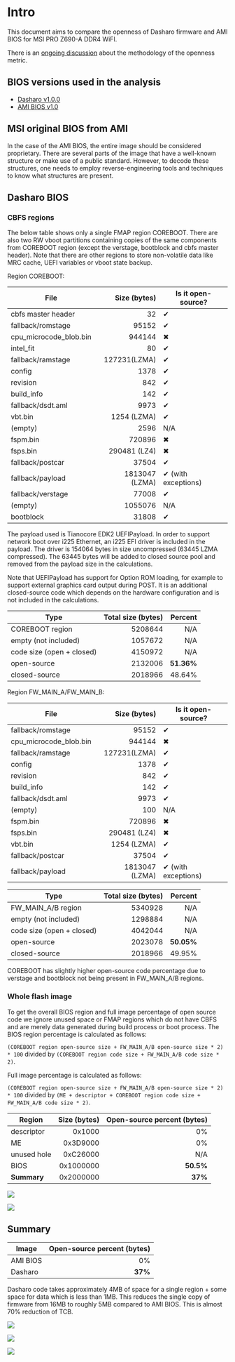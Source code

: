 # Intro

This document aims to compare the openness of Dasharo firmware and AMI BIOS for
MSI PRO Z690-A DDR4 WiFI.

There is an
[ongoing discussion](https://github.com/Dasharo/dasharo-issues/issues/43)
about the methodology of the openness metric.

## BIOS versions used in the analysis

* [Dasharo v1.0.0](https://3mdeb.com/open-source-firmware/Dasharo/msi_ms7d25/v1.0.0/msi_ms7d25_v1.0.0.rom)
* [AMI BIOS v1.0](https://download.msi.com/bos_exe/mb/7D25v10.zip)

## MSI original BIOS from AMI

In the case of the AMI BIOS, the entire image should be considered
proprietary. There are several parts of the image that have a well-known
structure or make use of a public standard. However, to decode these structures,
one needs to employ reverse-engineering tools and techniques to know what
structures are present.

## Dasharo BIOS

### CBFS regions

The below table shows only a single FMAP region COREBOOT. There are also two RW
vboot partitions containing copies of the same components from COREBOOT region
(except the verstage, bootblock and cbfs master header). Note that there are
other regions to store non-volatile data like MRC cache, UEFI variables or
vboot state backup.

Region COREBOOT:

| File                   | Size (bytes)   | Is it open-source?         |
| ---                    | ---:           | ---                        |
| cbfs master header     | 32             | &#10004;                   |
| fallback/romstage      | 95152          | &#10004;                   |
| cpu_microcode_blob.bin | 944144         | &#10006;                   |
| intel_fit              | 80             | &#10004;                   |
| fallback/ramstage      | 127231(LZMA)   | &#10004;                   |
| config                 | 1378           | &#10004;                   |
| revision               | 842            | &#10004;                   |
| build_info             | 142            | &#10004;                   |
| fallback/dsdt.aml      | 9973           | &#10004;                   |
| vbt.bin                | 1254 (LZMA)    | &#10004;                   |
| (empty)                | 2596           | N/A                        |
| fspm.bin               | 720896         | &#10006;                   |
| fsps.bin               | 290481 (LZ4)   | &#10006;                   |
| fallback/postcar       | 37504          | &#10004;                   |
| fallback/payload       | 1813047 (LZMA) | &#10004; (with exceptions) |
| fallback/verstage      | 77008          | &#10004;                   |
| (empty)                | 1055076        | N/A                        |
| bootblock              | 31808          | &#10004;                   |

The payload used is Tianocore EDK2 UEFIPayload. In order to support network
boot over i225 Ethernet, an i225 EFI driver is included in the payload. The
driver is 154064 bytes in size uncompressed (63445 LZMA compressed). The 63445
bytes will be added to closed source pool and removed from the payload size in
the calculations.

Note that UEFIPayload has support for Option ROM loading, for example to
support external graphics card output during POST. It is an additional
closed-source code which depends on the hardware configuration and is not
included in the calculations.

| Type                      | Total size (bytes) | Percent    |
| ---                       | ---:               | ---:       |
| COREBOOT region           | 5208644            | N/A        |
| empty (not included)      | 1057672            | N/A        |
| code size (open + closed) | 4150972            | N/A        |
| open-source               | 2132006            | **51.36%** |
| closed-source             | 2018966            | 48.64%     |

Region FW_MAIN_A/FW_MAIN_B:

| File                   | Size (bytes)   | Is it open-source?         |
| ---                    | ---:           | ---                        |
| fallback/romstage      | 95152          | &#10004;                   |
| cpu_microcode_blob.bin | 944144         | &#10006;                   |
| fallback/ramstage      | 127231(LZMA)   | &#10004;                   |
| config                 | 1378           | &#10004;                   |
| revision               | 842            | &#10004;                   |
| build_info             | 142            | &#10004;                   |
| fallback/dsdt.aml      | 9973           | &#10004;                   |
| (empty)                | 100            | N/A                        |
| fspm.bin               | 720896         | &#10006;                   |
| fsps.bin               | 290481 (LZ4)   | &#10006;                   |
| vbt.bin                | 1254 (LZMA)    | &#10004;                   |
| fallback/postcar       | 37504          | &#10004;                   |
| fallback/payload       | 1813047 (LZMA) | &#10004; (with exceptions) |

| Type                      | Total size (bytes) | Percent    |
| ---                       | ---:               | ---:       |
| FW_MAIN_A/B region        | 5340928            | N/A        |
| empty (not included)      | 1298884            | N/A        |
| code size (open + closed) | 4042044            | N/A        |
| open-source               | 2023078            | **50.05%** |
| closed-source             | 2018966            | 49.95%     |

COREBOOT has slightly higher open-source code percentage due to verstage and
bootblock not being present in FW_MAIN_A/B regions.

### Whole flash image

To get the overall BIOS region and full image percentage of open source code we
ignore unused space or FMAP regions which do not have CBFS and are merely data
generated during build process or boot process. The BIOS region percentage is
calculated as follows:

`(COREBOOT region open-source size + FW_MAIN_A/B open-source size * 2) * 100`
divided by `(COREBOOT region code size + FW_MAIN_A/B code size * 2)`.

Full image percentage is calculated as follows:

`(COREBOOT region open-source size + FW_MAIN_A/B open-source size * 2) * 100`
divided by
`(ME + descriptor + COREBOOT region code size + FW_MAIN_A/B code size * 2)`.

| Region      | Size (bytes) | Open-source percent (bytes) |
| ---         | ---:         | ---:                        |
| descriptor  | 0x1000       | 0%                          |
| ME          | 0x3D9000     | 0%                          |
| unused hole | 0xC26000     | N/A                         |
| BIOS        | 0x1000000    | **50.5%**                   |
| **Summary** | 0x2000000    | **37%**                     |

![](/images/openness_msi_bios.png)

![](/images/openness_msi_bios_full.png)

## Summary

| Image    | Open-source percent (bytes) |
| ---      | ---:                        |
| AMI BIOS | 0%                          |
| Dasharo  | **37%**                     |

Dasharo code takes approximately 4MB of space for a single region + some space
for data which is less than 1MB. This reduces the single copy of firmware from
16MB to roughly 5MB compared to AMI BIOS. This is almost 70% reduction of TCB.

![](/images/openness_msi.png)

![](/images/openness_msi_full.png)

![](/images/openness_msi_full_ami.png)
